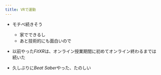 ```yaml
---
title: VRで運動
---
```


* モチベ続きそう
  
  * 家でできるし
  * あと技術的にも面白いので
* 以前やった*FitXR*は、オンライン授業期間に初めてオンライン終わるまでは続いた

* 久しぶりに*Beat Saber*やった、たのしい
